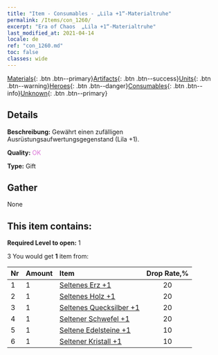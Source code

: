 ```yaml
---
title: "Item - Consumables - „Lila +1“-Materialtruhe"
permalink: /Items/con_1260/
excerpt: "Era of Chaos  „Lila +1“-Materialtruhe"
last_modified_at: 2021-04-14
locale: de
ref: "con_1260.md"
toc: false
classes: wide
---
```

 [Materials](/de/Items/){: .btn .btn--primary}[Artifacts](/de/Items/Artifacts/){: .btn .btn--success}[Units](/de/Items/Units/){: .btn .btn--warning}[Heroes](/de/Items/Heroes/){: .btn .btn--danger}[Consumables](/de/Items/Consumables/){: .btn .btn--info}[Unknown](/de/Items/Unknown/){: .btn .btn--primary}

## Details
 **Beschreibung:** Gewährt einen zufälligen Ausrüstungsaufwertungsgegenstand (Lila +1).

 **Quality:** <span style="color: #DA70D6">OK</span>

 **Type:** Gift

## Gather

  None

## This item contains:

 **Required Level to open:** 1

 3 You would get **1** item  from:

  | Nr | Amount |     Item    | Drop Rate,% |
  |:---|:-------|:------------|:---------:|
  | 1 | 1 | [Seltenes Erz +1](/de/Items/mat_40/) | 20 | 
  | 2 | 1 | [Seltenes Holz +1](/de/Items/mat_41/) | 20 | 
  | 3 | 1 | [Seltenes Quecksilber +1](/de/Items/mat_42/) | 20 | 
  | 4 | 1 | [Seltener Schwefel +1](/de/Items/mat_43/) | 20 | 
  | 5 | 1 | [Seltene Edelsteine +1](/de/Items/mat_44/) | 10 | 
  | 6 | 1 | [Seltener Kristall +1](/de/Items/mat_45/) | 10 | 
